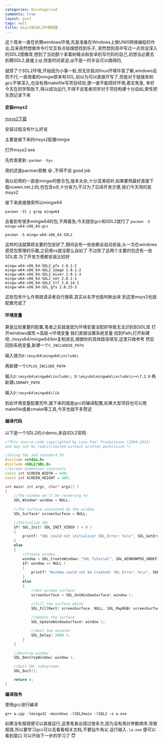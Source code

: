 ```yaml
---
categories: Uncategoried
comments: true
layout: post
tags: null
title: msys2和SDL2环境搭建
---
```


这个周末一直在折腾windows环境,先是准备在Windows上做UNIX网络编程的作业,后来突然想做命令行交互有点枯燥想找到乐子,
突然想到高中写过一点但没深入的SDL2图像库,想到了当初那个拿着树莓派和安卓机写代码的自己,初想没必要去折腾SDL2,直接上qt,但是时间紧迫,qt不是一时半会可以搞得的,

就搭了个SDL2环境,开始因为小事一桩,但无奈我对linux环境毕竟了解,windows反而不行,一直用着的mingw原来有SDL,初以为可以直接开写了,但是对于链接库和gcc不够深入,也没有用makefile写项目经验,便一直不能搭好环境,着实焦急,
幸好今天在同学帮助下,得以成功运行,不得不说笔者同学对于项目构建十分自如,索性把东西记录下来

#### 安装msys2

[msys2下载](http://www.msys2.org/ "msys2下载")

安装过程没有什么好说

主要是接下来的msys2配置mingw

打开msys2.exe

先检查更新:
`pacman -Syu`

用的还是pacman邪教 :laughing: ,不得不说 good job

我以前用的一直是mingw的整合包,版本太杂,十分混淆视听,如果要用最好直接下载nuwen.net上的,也包含sdl,十分省力,不过为了后续开发方便,我们今天用的是msys2

接下来直接搜索所以mingw64

```pacman -Sl | grep mingw64```

会看到有很多mingw64的包,不用着急,今天就安gcc和SDL2就行了
``` pacman -S mingw-w64-x86_64-gcc ```

```pacman -S mingw-w64-x86_64-SDL2```

这样的话就算把主要的包安好了,期间会有一些依赖会自动安装,头一次在windows感受包管理的乐趣,之前用vs就没那么自如了
不过除了这两个主要的包还有一些SDL库.为了开发方便都安装比较好

	mingw-w64-x86_64-SDL2_gfx 1.0.1-2
	mingw-w64-x86_64-SDL2_image 2.0.1-2 
	mingw-w64-x86_64-SDL2_mixer 2.0.1-3
	mingw-w64-x86_64-SDL2_net 2.0.1-1
	mingw-w64-x86_64-SDL2_ttf 2.0.14-1 
	mingw-w64-x86_64-SDL_gfx 2.0.25-3

这些包有什么作用就请读者自行搜索,其实从名字也能判断出来
到这里msys2也就配置完成了

#### 环境变量

算是比较重要的配置,笔者之前就是因为环境变量没配好导致无法识别到SDL库
打开windows属性->高级->环境变量
我们直接设置系统变量
找到Path,打开新建吧../msys64/mingw64/bin复制进去,根据你的具体路径填写,这里只做参考
然后回到系统变量,新建一个```C_INCLUDEDE_PATH```

输入值为```D:\msys64\mingw64\include\```

再新建一个```CPLUS_INCLUDE_PATH```

输入```D:\msys64\mingw64\include\;
D:\msys64\mingw64\include\c++\7.2.0```
再新建```LIBRARY_PATH```

输入```D:\msys64\mingw64\lib```

到此环境变量配置完毕,接下来的就是gcc的编译配置,如果大型项目也可以用makefile或者cmake等工具,今天也就不多赘述

#### 编译代码

以下是一个SDL2的小demo,来自SDL2官网:
```cpp
/*This source code copyrighted by Lazy Foo' Productions (2004-2015)
and may not be redistributed without written permission.*/

//Using SDL and standard IO
#include <stdio.h>
#include <SDL2/SDL.h>
//Screen dimension constants
const int SCREEN_WIDTH = 640;
const int SCREEN_HEIGHT = 480;

int main( int argc, char* args[] )
{
	//The window we'll be rendering to
	SDL_Window* window = NULL;
	
	//The surface contained by the window
	SDL_Surface* screenSurface = NULL;

	//Initialize SDL
	if( SDL_Init( SDL_INIT_VIDEO ) < 0 )
	{
		printf( "SDL could not initialize! SDL_Error: %s\n", SDL_GetError() );
	}
	else
	{
		//Create window
		window = SDL_CreateWindow( "SDL Tutorial", SDL_WINDOWPOS_UNDEFINED, SDL_WINDOWPOS_UNDEFINED, SCREEN_WIDTH, SCREEN_HEIGHT, SDL_WINDOW_SHOWN );
		if( window == NULL )
		{
			printf( "Window could not be created! SDL_Error: %s\n", SDL_GetError() );
		}
		else
		{
			//Get window surface
			screenSurface = SDL_GetWindowSurface( window );

			//Fill the surface white
			SDL_FillRect( screenSurface, NULL, SDL_MapRGB( screenSurface->format, 0xFF, 0xFF, 0xFF ) );
			
			//Update the surface
			SDL_UpdateWindowSurface( window );

			//Wait two seconds
			SDL_Delay( 2000 );
		}
	}

	//Destroy window
	SDL_DestroyWindow( window );

	//Quit SDL subsystems
	SDL_Quit();

	return 0;
}
```

**编译指令**

使用gcc进行编译

```g++ a.cpp -lmingw32 -mwindows -lSDL2main -lSDL2 -o a.exe```

如果没有报错便可以直接运行,这里笔者出错过很多次,因为没有用对参数顺序,导致报错,所以要学习gcc可以去看看相关文档,不要钻牛角尖
运行输入```.\a.exe```
便可以看到窗口
可以开始下一步的学习了 :innocent:
